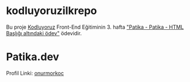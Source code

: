 # kodluyoruzilkrepo

Bu proje [Kodluyoruz](https://www.kodluyoruz.org) Front-End Eğitiminin 3. hafta ["Patika - Patika - HTML Başlığı altındaki ödev"](https://app.patika.dev/courses/frontend-bootcamp-hazirlik-programi-3hafta/odev1) ödevidir.

# Patika.dev

Profil Linki: [onurmorkoc](https://app.patika.dev/onurmorkoc)


